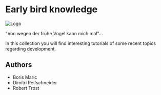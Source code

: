 # Early bird knowledge

![Logo](/projects/MXD-TEST/repos/earlybird/browse/assets/logo.jpg)

"Von wegen der frühe Vogel kann mich mal"...

In this collection you will find interesting tutorials of some recent topics 
regarding development.

## Authors

* Boris Maric
* Dimitri Reifschneider
* Robert Trost
